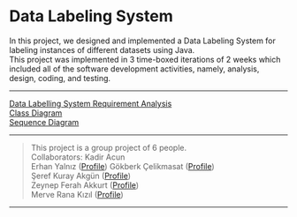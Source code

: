 # Data Labeling System  
In this project, we designed and implemented a Data Labeling System for labeling instances of different datasets using Java.  
This project was implemented in 3 time-boxed iterations of 2 weeks which included all of the software development activities, namely, analysis, design, coding, and testing.  
___  
[Data Labelling System Requirement Analysis](https://github.com/erhanyalniz/Data-Labeling-System/blob/4d9a9a25de1025d9bedad67504cc01ac0005318a/Data%20Labelling%20System%20Requirement%20Analysis.pdf)  
[Class Diagram](https://github.com/erhanyalniz/Data-Labeling-System/blob/4d9a9a25de1025d9bedad67504cc01ac0005318a/Class%20Diagram.pdf)  
[Sequence Diagram](https://github.com/erhanyalniz/Data-Labeling-System/blob/4d9a9a25de1025d9bedad67504cc01ac0005318a/Sequence%20Diagram.pdf)  
___  
> This project is a group project of 6 people.  
> Collaborators:
> Kadir Acun    
> Erhan Yalnız ([Profile](https://github.com/erhanyalniz)) 
> Gökberk Çelikmasat ([Profile](https://github.com/gcelikmasat))  
> Şeref Kuray Akgün ([Profile](https://github.com/kutayakgn))  
> Zeynep Ferah Akkurt ([Profile](https://github.com/zefea))  
> Merve Rana Kızıl ([Profile](https://github.com/ranakizil))
___
